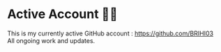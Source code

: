 <!-- # Hi there! I'm Houssame Brihi 👋🏼

I'm a passionate **Full-Stack Web Developer** with a knack for building dynamic, scalable web applications. I specialize in crafting modern user interfaces, writing clean code, and solving complex problems. Below is a breakdown of my tech stack, the technologies I've learned, and the languages I’m technically familiar with.




[![Gmail Badge](https://img.shields.io/badge/-brihihossam@gmail.com-red?style=for-the-badge&logo=Gmail&logoColor=white)](mailto:brihihossam@gmail.com)
[![LinkedIn Badge](https://img.shields.io/badge/LinkedIn-blue?style=for-the-badge&logo=linkedin&logoColor=white)](https://www.linkedin.com/in/houssame-brihi/)
[![X Badge](https://img.shields.io/badge/X-%2312100E.svg?style=for-the-badge&logo=X&logoColor=white)](https://www.x.com/HoussameBrihi)
[![LeetCode Badge](https://img.shields.io/badge/LeetCode-FFA116?style=for-the-badge&logo=leetcode&logoColor=black)](https://www.leetcode.com/u/BRIHI-HOUSSAME/)

---

## 🚀 My Tech Stack
I actively use these technologies to build my projects:

![Laravel](https://img.shields.io/badge/Laravel-%23FF2D20.svg?style=for-the-badge&logo=laravel&logoColor=white)
![Vue.js](https://img.shields.io/badge/Vue.js-%2335495e.svg?style=for-the-badge&logo=vuedotjs&logoColor=%234FC08D)
![Livewire](https://img.shields.io/badge/Livewire-%234A5EAF.svg?style=for-the-badge&logo=livewire&logoColor=white)

---

## 🛠 Technologies I've Worked With
Here are the tools and technologies I’ve gained proficiency in throughout my development journey:

### **Languages**  
![JavaScript](https://img.shields.io/badge/javascript-%23323330.svg?style=for-the-badge&logo=javascript&logoColor=%23F7DF1E)
![PHP](https://img.shields.io/badge/php-%23777BB4.svg?style=for-the-badge&logo=php&logoColor=white)
![HTML5](https://img.shields.io/badge/html5-%23E34F26.svg?style=for-the-badge&logo=html5&logoColor=white)
![CSS3](https://img.shields.io/badge/css3-%231572B6.svg?style=for-the-badge&logo=css3&logoColor=white)

### **Frontend Frameworks**  
![Vue.js](https://img.shields.io/badge/Vue.js-%2335495e.svg?style=for-the-badge&logo=vuedotjs&logoColor=%234FC08D)
![React.js](https://img.shields.io/badge/react-%2320232a.svg?style=for-the-badge&logo=react&logoColor=%2361DAFB)
![Livewire](https://img.shields.io/badge/Livewire-%234A5EAF.svg?style=for-the-badge&logo=livewire&logoColor=white)

### **Backend**  
![Laravel](https://img.shields.io/badge/Laravel-%23FF2D20.svg?style=for-the-badge&logo=laravel&logoColor=white)

### **CSS Preprocessors**  
![Sass](https://img.shields.io/badge/Sass-%23CC6699.svg?style=for-the-badge&logo=sass&logoColor=white)

### **UI Frameworks**  
![Tailwind CSS](https://img.shields.io/badge/tailwindcss-%2338B2AC.svg?style=for-the-badge&logo=tailwind-css&logoColor=white)
![Bootstrap](https://img.shields.io/badge/bootstrap-%23563D7C.svg?style=for-the-badge&logo=bootstrap&logoColor=white)

### **Databases**  
![MySQL](https://img.shields.io/badge/mysql-%2300f.svg?style=for-the-badge&logo=mysql&logoColor=white)
![SQL](https://img.shields.io/badge/sql-%23CC2927.svg?style=for-the-badge&logo=microsoftsqlserver&logoColor=white)

---

## 🕹 Tools

![Git](https://img.shields.io/badge/git-%23F05033.svg?style=for-the-badge&logo=git&logoColor=white)
![GitHub](https://img.shields.io/badge/github-%23181717.svg?style=for-the-badge&logo=github&logoColor=white)
![Docker](https://img.shields.io/badge/docker-%230db7ed.svg?style=for-the-badge&logo=docker&logoColor=white)
![Figma](https://img.shields.io/badge/figma-%23F24E1E.svg?style=for-the-badge&logo=figma&logoColor=white)
![Composer](https://img.shields.io/badge/composer-%23008494.svg?style=for-the-badge&logo=composer&logoColor=white)
![Postman](https://img.shields.io/badge/Postman-FF6C37?style=for-the-badge&logo=postman&logoColor=white)
![Jira](https://img.shields.io/badge/jira-%230A0FFF.svg?style=for-the-badge&logo=jira&logoColor=white)
![VSCode](https://img.shields.io/badge/Visual_Studio_Code-0078d7?style=for-the-badge&logo=visual%20studio%20code&logoColor=white)
![XAMPP](https://img.shields.io/badge/xampp-FB7A24?style=for-the-badge&logo=xampp&logoColor=white)

---

## 🔍 Technologies I’m Familiar With Technically
Apart from my stacks, I have dabbled in the following technologies:

![TypeScript](https://img.shields.io/badge/typescript-%23007ACC.svg?style=for-the-badge&logo=typescript&logoColor=white)
![Java](https://img.shields.io/badge/java-%23ED8B00.svg?style=for-the-badge&logo=java&logoColor=white)
![C](https://img.shields.io/badge/c-%2300599C.svg?style=for-the-badge&logo=c&logoColor=white)
![Python](https://img.shields.io/badge/python-%233776AB.svg?style=for-the-badge&logo=python&logoColor=%23FFD43B)
![Node.js](https://img.shields.io/badge/node.js-6DA55F?style=for-the-badge&logo=node.js&logoColor=white)
![Next.js](https://img.shields.io/badge/next.js-%23000000.svg?style=for-the-badge&logo=next.js&logoColor=white)
![Express.js](https://img.shields.io/badge/express.js-%23404d59.svg?style=for-the-badge&logo=express&logoColor=%2361DAFB)
![MongoDB](https://img.shields.io/badge/MongoDB-%234ea94b.svg?style=for-the-badge&logo=mongodb&logoColor=white)

---

## 💡 My Life Motto
_"Never give up."_

---

## ⚽ Outside of Coding
When I'm not coding, I enjoy:
- Playing **football**, **swimming**, and staying fit
- Exploring the latest trends in **tech** and **computer science**

--- -->
# Active Account 👋🏼

This is my currently active GitHub account : https://github.com/BRIHI03 </br>
All ongoing work and updates.


